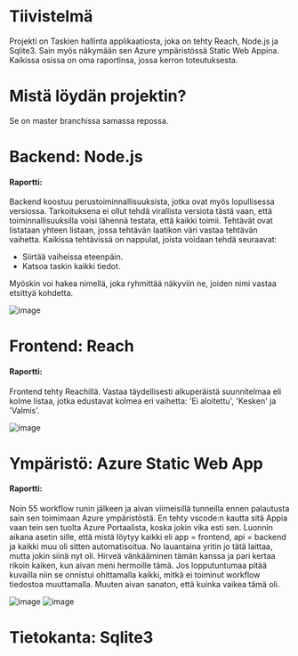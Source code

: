 # Tiivistelmä
Projekti on Taskien hallinta applikaatiosta, joka on tehty Reach, Node.js ja Sqlite3. Sain myös näkymään sen Azure ympäristössä Static Web Appina. Kaikissa osissa on oma raportinsa, jossa kerron toteutuksesta.

# Mistä löydän projektin?
Se on master branchissa samassa repossa.


# Backend: Node.js

#### Raportti:
Backend koostuu perustoiminnallisuuksista, jotka ovat myös lopullisessa versiossa. 
Tarkoituksena ei ollut tehdä virallista versiota tästä vaan, että toiminnallisuuksilla voisi lähennä testata, että kaikki toimii.
Tehtävät ovat listataan yhteen listaan, jossa tehtävän laatikon väri vastaa tehtävän vaihetta.
Kaikissa tehtävissä on nappulat, joista voidaan tehdä seuraavat:
- Siirtää vaiheissa eteenpäin.
- Katsoa taskin kaikki tiedot.

Myöskin voi hakea nimellä, joka ryhmittää näkyviin ne, joiden nimi vastaa etsittyä kohdetta.

![image](https://github.com/user-attachments/assets/11d158f5-b808-4a00-900c-1617f2a33336)

# Frontend: Reach

#### Raportti:
Frontend tehty Reachillä. Vastaa täydellisesti alkuperäistä suunnitelmaa eli kolme listaa, jotka edustavat kolmea eri vaihetta: 'Ei aloitettu', 'Kesken' ja 'Valmis'.

![image](https://github.com/user-attachments/assets/c4243373-9e87-4ebc-b7c4-3dee33615f1b)

# Ympäristö: Azure Static Web App

#### Raportti:
Noin 55 workflow runin jälkeen ja aivan viimeisillä tunneilla ennen palautusta sain sen toimimaan Azure ympäristöstä. En tehty vscode:n kautta sitä Appia vaan tein sen tuolta Azure Portaalista, koska jokin vika esti sen. Luonnin aikana asetin sille, että mistä löytyy kaikki eli app = frontend, api = backend ja kaikki muu oli sitten automatisoitua. No lauantaina yritin jo tätä laittaa, mutta jokin siinä nyt oli. Hirveä vänkääminen tämän kanssa ja pari kertaa rikoin kaiken, kun aivan meni hermoille tämä. Jos lopputuntumaa pitää kuvailla niin se onnistui ohittamalla kaikki, mitkä ei toiminut workflow tiedostoa muuttamalla. Muuten aivan sanaton, että kuinka vaikea tämä oli.

![image](https://github.com/user-attachments/assets/b19e48fc-76bf-472b-a176-09f08e3f486e)
![image](https://github.com/user-attachments/assets/1c7d6822-a6fd-431e-aba1-af5aaaf1c201)


# Tietokanta: Sqlite3


